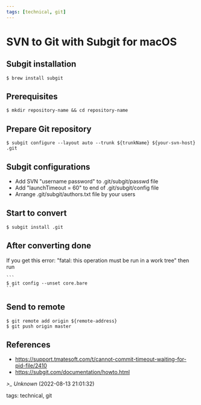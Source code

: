 ```yaml
---
tags: [technical, git]
---
```


# SVN to Git with Subgit for macOS

## Subgit installation  
```  
$ brew install subgit  
```

## Prerequisites  
```  
$ mkdir repository-name && cd repository-name  
```

## Prepare Git repository  
```  
$ subgit configure --layout auto --trunk ${trunkName} ${your-svn-host} .git  
```

## Subgit configurations
- Add SVN "username password" to .git/subgit/passwd file
- Add "launchTimeout = 60" to end of .git/subgit/config file
- Arrange .git/subgit/authors.txt file by your users

## Start to convert  
```  
$ subgit install .git  
```

## After converting done  
If you get this error: "fatal: this operation must be run in a work tree" then run

	```  
	$ git config --unset core.bare  
	```

## Send to remote  
```  
$ git remote add origin ${remote-address}  
$ git push origin master  
```

## References
- https://support.tmatesoft.com/t/cannot-commit-timeout-waiting-for-pid-file/2410
- https://subgit.com/documentation/howto.html

*>_ Unknown* (2022-08-13 21:01:32)

tags: technical, git

